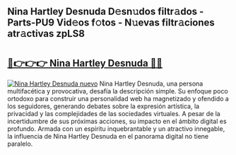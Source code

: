 ## Nina Hartley Desnuda D𝚎sn𝚞dos filtr𝚊dos - Parts-PU9 Vid𝚎os f𝚘tos - N𝚞evas filtr𝚊ciones atr𝚊ctivas zpLS8

# <h2><a href="http://mb605vd.tromn.icu/?c=Nina+Hartley+Desnuda">🔗👉👉👉 Nina Hartley Desnuda 🔗🔗</a></h2>

[![Nina Hartley Desnuda nuevo](https://i.imgur.com/pEAQMta.gif)](http://mb605vd.tromn.icu/?c=Nina+Hartley+Desnuda)
Nina Hartley Desnuda, una persona multifacética y provocativa, desafía la descripción simple. Su enfoque poco ortodoxo para construir una personalidad web ha magnetizado y ofendido a los seguidores, generando debates sobre la expresión artística, la privacidad y las complejidades de las sociedades virtuales. A pesar de la incertidumbre de sus próximas acciones, su impacto en el ámbito digital es profundo. Armada con un espíritu inquebrantable y un atractivo innegable, la influencia de Nina Hartley Desnuda en el panorama digital no tiene paralelo.
